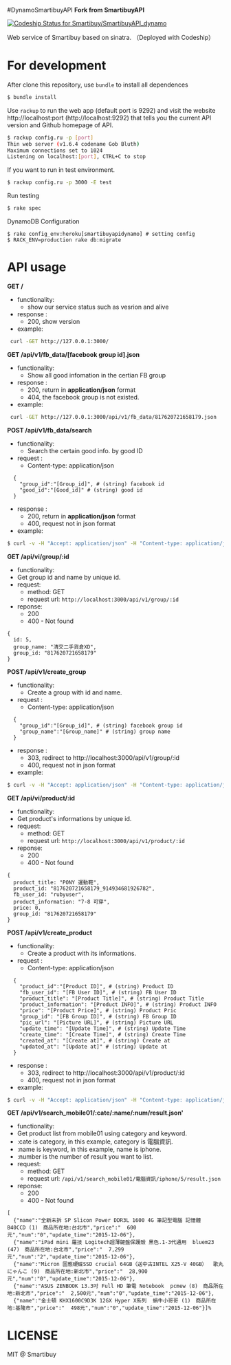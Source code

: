 #DynamoSmartibuyAPI
**Fork from SmartibuyAPI**

[ ![Codeship Status for Smartibuy/SmartibuyAPI_dynamo](https://codeship.com/projects/a0e21290-83ac-0133-0c7b-2e117485f168/status?branch=master)](https://codeship.com/projects/121804)

Web service of Smartibuy based on sinatra. （Deployed with Codeship）

# For development

After clone this repository, use `bundle` to install all dependences

```sh
$ bundle install
```
Use `rackup` to run the web app  (default port is 9292)
and visit the website http://localhost:port (http://localhost:9292)
that tells you the current API version and Github homepage of API.

```sh
$ rackup config.ru -p [port]
Thin web server (v1.6.4 codename Gob Bluth)
Maximum connections set to 1024
Listening on localhost:[port], CTRL+C to stop
```

If you want to run in test environment.
```sh
$ rackup config.ru -p 3000 -E test
```

Run testing

```sh
$ rake spec
```

DynamoDB Configuration

```
$ rake config_env:heroku[smartibuyapidynamo] # setting config
$ RACK_ENV=production rake db:migrate
```

# API usage
**GET /**
- functionality:
  - show our service status such as vesrion and alive
- response :
  - 200, show version
- example:
```bash
 curl -GET http://127.0.0.1:3000/
```
**GET /api/v1/fb_data/[facebook group id].json**
- functionality:
  - Show all good infomation in the certian FB group
- response :
  - 200, return in **application/json** format
  - 404, the facebook group is not existed.
- example:
```bash
 curl -GET http://127.0.0.1:3000/api/v1/fb_data/817620721658179.json
```

**POST /api/v1/fb_data/search**
- functionality:
  - Search the certain good info. by good ID
- request :
  - Content-type: application/json
```
  {
    "group_id":"[Group_id]", # (string) facebook id
    "good_id":"[Good_id]" # (string) good id
  }
```
- response :
  - 200, return in **application/json** format
  - 400, request not in json format
- example:

```bash
$ curl -v -H "Accept: application/json" -H "Content-type: application/json" -X POST -d "{\"group_id\":\"817620721658179\", \"good_id\":\"817620721658179_909156159171301\"}" http://localhost:3000/api/v1/fb_data/search
```

**GET /api/vi/group/:id**
- functionality:
 - Get group id and name by unique id.
- request:
  - method: GET
  - request url: `http://localhost:3000/api/v1/group/:id`
- reponse:
  - 200
  - 400 - Not found
```
{
  id: 5,
  group_name: "清交二手貨倉XD",
  group_id: "817620721658179"
}
```

**POST /api/v1/create_group**
- functionality:
  - Create a group with id and name.
- request :
  - Content-type: application/json
```
  {
    "group_id":"[Group_id]", # (string) facebook group id
    "group_name":"[Group_name]" # (string) group name
  }
```
- response :
  - 303, redirect to http://localhost:3000/api/v1/group/:id
  - 400, request not in json format
- example:

```bash
$ curl -v -H "Accept: application/json" -H "Content-type: application/json" -X POST -d "{\"group_id\":\"817620721658179\", \"group_name\":\"清交二手大拍賣XD\"}" http://localhost:3000/api/v1/create_group
```

**GET /api/vi/product/:id**
- functionality:
 - Get product's informations by unique id.
- request:
  - method: GET
  - request url: `http://localhost:3000/api/v1/product/:id`
- reponse:
  - 200
  - 400 - Not found
```
{
  product_title: "PONY 運動鞋",
  product_id: "817620721658179_914934681926782",
  fb_user_id: "rubyuser",
  product_information: "7-8 可穿",
  price: 0,
  group_id: "817620721658179"
}
```

**POST /api/v1/create_product**
- functionality:
  - Create a product with its informations.
- request :
  - Content-type: application/json
```
  {
    "product_id":"[Product ID]", # (string) Product ID
    "fb_user_id": "[FB User ID]", # (string) FB User ID
    "product_title": "[Product Title]", # (string) Product Title
    "product_information": "[Product INFO]", # (string) Product INFO
    "price": "[Product Price]", # (string) Product Pric
    "group_id": "[FB Group ID]", # (string) FB Group ID
    "pic_url": "[Picture URL]", # (string) Picture URL
    "update_time": "[Update Time]", # (string) Update Time
    "create_time": "[Create Time]", # (string) Create Time
    "created_at": "[Create at]", # (string) Create at
    "updated_at": "[Update at]" # (string) Update at
  }
```
- response :
  - 303, redirect to http://localhost:3000/api/v1/product/:id
  - 400, request not in json format
- example:

```bash
$ curl -v -H "Accept: application/json" -H "Content-type: application/json" -X POST -d "{\"product_id\":\"817620721658179_914934681926782\", \"fb_user_id\":\"rubyuser\", \"product_title\":\"PONY拖鞋\", \"product_information\":\"7-8成新\", \"price\":\"議價\", \"group_id\":\"817620721658179\", \"pic_url\":\"None\", \"update_time\":\"2015-11-08T05:41:08+0000\", \"create_time\":\"2015-11-08T05:41:08+0000\", \"create_at\":\"2015-11-08T05:41:08+0000\", \"update_at\":\"2015-11-08T05:41:08+0000\"}" http://localhost:3000/api/v1/create_product
```

**GET /api/v1/search_mobile01/:cate/:name/:num/result.json'**
- functionality:
 - Get product list from mobile01 using category and keyword.
 - :cate is category, in this example, category is 電腦資訊.
 - :name is keyword, in this example, name is iphone.
 - :number is the number of result you want to list.
- request:
  - method: GET
  - request url: `/api/v1/search_mobile01/電腦資訊/iphone/5/result.json`
- reponse:
  - 200
  - 400 - Not found
```
[
  {"name":"全新未拆 SP Slicon Power DDR3L 1600 4G 筆記型電腦 記憶體  B40CCD (1)　商品所在地:台北市","price":"  600元","num":"0","update_time":"2015-12-06"},
  {"name":"iPad mini 羅技 Logitech超薄鍵盤保護殼 黑色.1-3代通用  bluem23 (47)　商品所在地:台北市","price":"  7,299元","num":"2","update_time":"2015-12-06"},
  {"name":"Micron 固態硬碟SSD crucial 64GB（送中古INTEL X25-V 40GB）  歌丸にゃんこ (9)　商品所在地:新北市","price":"  28,900元","num":"0","update_time":"2015-12-06"},
  {"name":"ASUS ZENBOOK 13.3吋 Full HD 筆電 Notebook  pcmew (8)　商品所在地:新北市","price":"  2,500元","num":"0","update_time":"2015-12-06"},
  {"name":"金士頓 KHX1600C9D3K 12GX Hyper X系列  蝸牛小哥哥 (1)　商品所在地:基隆市","price":"  498元","num":"0","update_time":"2015-12-06"}]%
```




LICENSE
==
MIT @ Smartibuy
